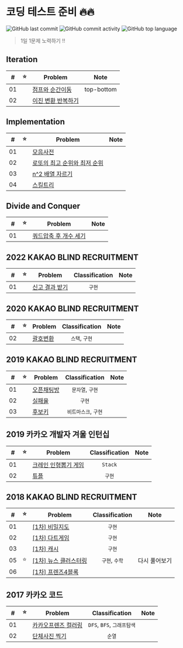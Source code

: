 # 코딩 테스트 준비 🔥🔥

![GitHub last commit](https://img.shields.io/github/last-commit/seongho-joo/Algorithm)
![GitHub commit activity](https://img.shields.io/github/commit-activity/m/seongho-joo/Algorithm)
![GitHub top language](https://img.shields.io/github/languages/top/seongho-joo/Algorithm?color=00599C)
> 1일 1문제 노력하기 ‼️

## Iteration

| #   | ⭐   | Problem                                          | Note       |
|-----|-----|--------------------------------------------------|------------|
| 01  |     | [점프와 순간이동](./src/main/java/Iteration/prg12980)   | top-bottom |
| 02  |     | [이진 변환 반복하기](./src/main/java/Iteration/prg17680) |            |

## Implementation

| #   | ⭐   | Problem                                                     | Note |
|-----|-----|-------------------------------------------------------------|------|
| 01  |     | [모음사전](./src/main/java/Implementation/모음사전)                 |      |
| 02  |     | [로또의 최고 순위와 최저 순위](./src/main/java/Implementation/prg77484) |      |
| 03  |     | [n^2 배열 자르기](./src/main/java/Implementation/prg87390)       |      |
| 04  |     | [스킬트리](./src/main/java/Implementation/prg49993)             |      |

## Divide and Conquer

| #   | ⭐   | Problem                                                   | Note |
|-----|-----|-----------------------------------------------------------|------|
| 01  |     | [쿼드압축 후 개수 세기](./src/main/java/DivideAndConquer/prg68936) |

## 2022 KAKAO BLIND RECRUITMENT

|  #  |  ⭐  | Problem                                                      | Classification |  Note   |
|:---:|:---:|--------------------------------------------------------------|:--------------:|:-------:|
| 01  |     | [신고 결과 받기](./src/main/java/_2022_KAKAO_BLIND_RECRUITMENT/P1) |      `구현`      |         |


## 2020 KAKAO BLIND RECRUITMENT

|  #  |  ⭐  | Problem                                                  | Classification |  Note   |
|:---:|:---:|----------------------------------------------------------|:--------------:|:-------:|
| 02  |     | [괄호변환](./src/main/java/_2020_KAKAO_BLIND_RECRUITMENT/P2) |   `스택`, `구현`   |         |

## 2019 KAKAO BLIND RECRUITMENT

|  #  |  ⭐  | Problem                                                   | Classification |  Note   |
|:---:|:---:|-----------------------------------------------------------|:--------------:|:-------:|
| 01  |     | [오픈채팅방](./src/main/java/_2019_KAKAO_BLIND_RECRUITMENT/P1) |  `문자열`, `구현`   |         |
| 02  |     | [실패율](./src/main/java/_2019_KAKAO_BLIND_RECRUITMENT/P2)   |      `구현`      |         |
| 03  |     | [후보키](./src/main/java/_2019_KAKAO_BLIND_RECRUITMENT/P3)   | `비트마스크`, `구현`  |         |

## 2019 카카오 개발자 겨울 인턴십

|  #  |  ⭐  | Problem                                                | Classification |  Note   |
|:---:|:---:|--------------------------------------------------------|:--------------:|:-------:|
| 01  |     | [크레인 인형뽑기 게임](./src/main/java/_2019_카카오_개발자_겨울_인턴십/P1) |    `Stack`     |         |
| 02  |     | [튜플](./src/main/java/_2019_카카오_개발자_겨울_인턴십/P2)          |      `구현`      |         |

## 2018 KAKAO BLIND RECRUITMENT

|  #  |  ⭐  | Problem                                                           | Classification |  Note   |
|:---:|:---:|-------------------------------------------------------------------|:--------------:|:-------:|
| 01  |     | [[1차] 비밀지도](./src/main/java/_2018_KAKAO_BLIND_RECRUITMENT/P1)     |      `구현`      |         |
| 02  |     | [[1차] 다트게임](./src/main/java/_2018_KAKAO_BLIND_RECRUITMENT/P2)     |      `구현`      |         |
| 03  |     | [[1차] 캐시](./src/main/java/_2018_KAKAO_BLIND_RECRUITMENT/P3)       |      `구현`      |         |
| 05  |  ⭐  | [[1차] 뉴스 클러스터링](./src/main/java/_2018_KAKAO_BLIND_RECRUITMENT/P5) |   `구현`, `수학`   | 다시 풀어보기 |
| 06  |     | [[1차] 프렌즈4블록](./src/main/java/_2018_KAKAO_BLIND_RECRUITMENT/P6)   |                |         |

## 2017 카카오 코드

|  #  | ⭐   | Problem                                       |    Classification     | Note |
|:---:|-----|-----------------------------------------------|:---------------------:|------|
| 01  |     | [카카오프렌즈 컬러링](./src/main/java/_2017_카카오_코드/예선) | `DFS`, `BFS`, `그래프탐색` |      |
| 02  |     | [단체사진 찍기](./src/main/java/_2017_카카오_코드/본선)    |         `순열`          |      |


